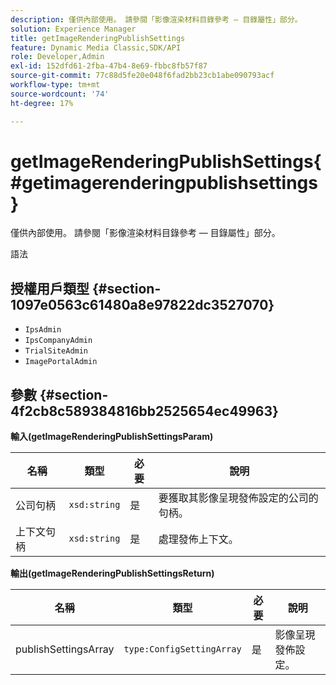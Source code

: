 ```yaml
---
description: 僅供內部使用。 請參閱「影像渲染材料目錄參考 — 目錄屬性」部分。
solution: Experience Manager
title: getImageRenderingPublishSettings
feature: Dynamic Media Classic,SDK/API
role: Developer,Admin
exl-id: 152dfd61-2fba-47b4-8e69-fbbc8fb57f87
source-git-commit: 77c88d5fe20e048f6fad2bb23cb1abe090793acf
workflow-type: tm+mt
source-wordcount: '74'
ht-degree: 17%

---
```


# getImageRenderingPublishSettings{#getimagerenderingpublishsettings}

僅供內部使用。 請參閱「影像渲染材料目錄參考 — 目錄屬性」部分。

語法

## 授權用戶類型 {#section-1097e0563c61480a8e97822dc3527070}

* `IpsAdmin`
* `IpsCompanyAdmin`
* `TrialSiteAdmin`
* `ImagePortalAdmin`

## 參數 {#section-4f2cb8c589384816bb2525654ec49963}

**輸入(getImageRenderingPublishSettingsParam)**

| 名稱 | 類型 | 必要 | 說明 |
|---|---|---|---|
| 公司句柄 | `xsd:string` | 是 | 要獲取其影像呈現發佈設定的公司的句柄。 |
| 上下文句柄 | `xsd:string` | 是 | 處理發佈上下文。 |

**輸出(getImageRenderingPublishSettingsReturn)**

| 名稱 | 類型 | 必要 | 說明 |
|---|---|---|---|
| publishSettingsArray | `type:ConfigSettingArray` | 是 | 影像呈現發佈設定。 |
